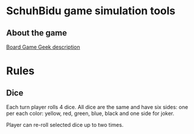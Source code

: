 # SchuhBidu game simulation tools

## About the game
[Board Game Geek description](https://boardgamegeek.com/boardgame/112102/schuhbidu)

# Rules

## Dice

Each turn player rolls 4 dice. All dice are the same and have six sides: one per each color: yellow, red, green, blue, black and one
side for joker.

Player can re-roll selected dice up to two times.

